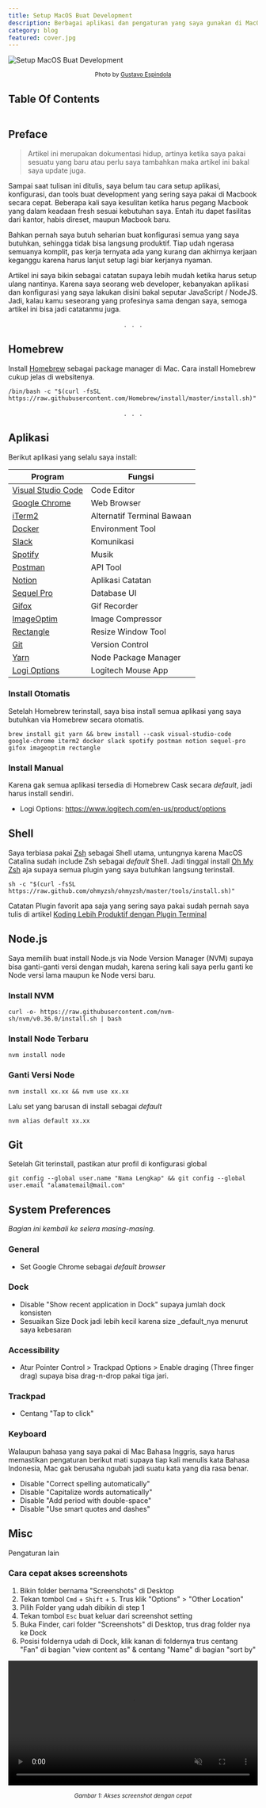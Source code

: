 ```yaml
---
title: Setup MacOS Buat Development
description: Berbagai aplikasi dan pengaturan yang saya gunakan di MacOS untuk development, sebagai seorang web developer.
category: blog
featured: cover.jpg
---
```


<img src="cover.jpg" alt="Setup MacOS Buat Development" />

<p align="center"><small><span>Photo by <a href="https://unsplash.com/@basico?utm_source=unsplash&utm_medium=referral&utm_content=creditCopyText" target="_blank" rel="noopener">Gustavo Espindola</a></span></small></p>

## Table Of Contents

```toc

```

## Preface

> Artikel ini merupakan dokumentasi hidup, artinya ketika saya pakai sesuatu yang baru atau perlu saya tambahkan maka artikel ini bakal saya update juga.

Sampai saat tulisan ini ditulis, saya belum tau cara setup aplikasi, konfigurasi, dan tools buat development yang sering saya pakai di Macbook secara cepat. Beberapa kali saya kesulitan ketika harus pegang Macbook yang dalam keadaan fresh sesuai kebutuhan saya. Entah itu dapet fasilitas dari kantor, habis direset, maupun Macbook baru.

Bahkan pernah saya butuh seharian buat konfigurasi semua yang saya butuhkan, sehingga tidak bisa langsung produktif. Tiap udah ngerasa semuanya komplit, pas kerja ternyata ada yang kurang dan akhirnya kerjaan keganggu karena harus lanjut setup lagi biar kerjanya nyaman.

Artikel ini saya bikin sebagai catatan supaya lebih mudah ketika harus setup ulang nantinya. Karena saya seorang web developer, kebanyakan aplikasi dan konfigurasi yang saya lakukan disini bakal seputar JavaScript / NodeJS. Jadi, kalau kamu seseorang yang profesinya sama dengan saya, semoga artikel ini bisa jadi catatanmu juga.

<p align="center">. &nbsp; . &nbsp; .</p>

## Homebrew

Install [Homebrew](https://brew.sh/) sebagai package manager di Mac. Cara install Homebrew cukup jelas di websitenya.

```shell{promptUser: tri}
/bin/bash -c "$(curl -fsSL https://raw.githubusercontent.com/Homebrew/install/master/install.sh)"
```

<p align="center">. &nbsp; . &nbsp; .</p>

## Aplikasi

Berikut aplikasi yang selalu saya install:

| Program                                                        | Fungsi                     |
| -------------------------------------------------------------- | -------------------------- |
| [Visual Studio Code](https://code.visualstudio.com/)           | Code Editor                |
| [Google Chrome](https://www.google.com/chrome/)                | Web Browser                |
| [iTerm2](https://www.iterm2.com/downloads.html)                | Alternatif Terminal Bawaan |
| [Docker](https://www.docker.com/products/docker-desktop)       | Environment Tool           |
| [Slack](https://slack.com/downloads)                           | Komunikasi                 |
| [Spotify](https://www.spotify.com/id/download/mac/b/)          | Musik                      |
| [Postman](https://www.postman.com/downloads/)                  | API Tool                   |
| [Notion](https://www.notion.so/desktop)                        | Aplikasi Catatan           |
| [Sequel Pro](https://sequelpro.com/download)                   | Database UI                |
| [Gifox](https://gifox.io/)                                     | Gif Recorder               |
| [ImageOptim](https://imageoptim.com/mac)                       | Image Compressor           |
| [Rectangle](https://rectangleapp.com/)                         | Resize Window Tool         |
| [Git](https://git-scm.com/download/mac)                        | Version Control            |
| [Yarn](https://classic.yarnpkg.com/en/docs/install#mac-stable) | Node Package Manager       |
| [Logi Options](https://www.logitech.com/en-us/product/options) | Logitech Mouse App         |

### Install Otomatis

Setelah Homebrew terinstall, saya bisa install semua aplikasi yang saya butuhkan via Homebrew secara otomatis.

```shell{promptUser: tri}
brew install git yarn && brew install --cask visual-studio-code google-chrome iterm2 docker slack spotify postman notion sequel-pro gifox imageoptim rectangle
```

### Install Manual

Karena gak semua aplikasi tersedia di Homebrew Cask secara _default_, jadi harus install sendiri.

- Logi Options: https://www.logitech.com/en-us/product/options

## Shell

Saya terbiasa pakai [Zsh](https://github.com/ohmyzsh/ohmyzsh/wiki/Installing-ZSH) sebagai Shell utama, untungnya karena MacOS Catalina sudah include Zsh sebagai _default_ Shell. Jadi tinggal install [Oh My Zsh](https://ohmyz.sh/) aja supaya semua plugin yang saya butuhkan langsung terinstall.

```shell{promptUser: tri}
sh -c "$(curl -fsSL https://raw.github.com/ohmyzsh/ohmyzsh/master/tools/install.sh)"
```

Catatan Plugin favorit apa saja yang sering saya pakai sudah pernah saya tulis di artikel [Koding Lebih Produktif dengan Plugin Terminal](/koding-lebih-produktif-dengan-plugin-terminal/)

## Node.js

Saya memilih buat install Node.js via Node Version Manager (NVM) supaya bisa ganti-ganti versi dengan mudah, karena sering kali saya perlu ganti ke Node versi lama maupun ke Node versi baru.

### Install NVM

```shell{promptUser: tri}
curl -o- https://raw.githubusercontent.com/nvm-sh/nvm/v0.36.0/install.sh | bash
```

### Install Node Terbaru

```shell{promptUser: tri}
nvm install node
```

### Ganti Versi Node

```shell{promptUser: tri}
nvm install xx.xx && nvm use xx.xx
```

Lalu set yang barusan di install sebagai _default_

```shell{promptUser: tri}
nvm alias default xx.xx
```

## Git

Setelah Git terinstall, pastikan atur profil di konfigurasi global

```shell{promptUser: tri}
git config --global user.name "Nama Lengkap" && git config --global user.email "alamatemail@mail.com"
```

## System Preferences

_Bagian ini kembali ke selera masing-masing._

### General

- Set Google Chrome sebagai _default browser_

### Dock

- Disable "Show recent application in Dock" supaya jumlah dock konsisten
- Sesuaikan Size Dock jadi lebih kecil karena size \_default_nya menurut saya kebesaran

### Accessibility

- Atur Pointer Control > Trackpad Options > Enable draging (Three finger drag) supaya bisa drag-n-drop pakai tiga jari.

### Trackpad

- Centang "Tap to click"

### Keyboard

Walaupun bahasa yang saya pakai di Mac Bahasa Inggris, saya harus memastikan pengaturan berikut mati supaya tiap kali menulis kata Bahasa Indonesia, Mac gak berusaha ngubah jadi suatu kata yang dia rasa benar.

- Disable "Correct spelling automatically"
- Disable "Capitalize words automatically"
- Disable "Add period with double-space"
- Disable "Use smart quotes and dashes"

## Misc

Pengaturan lain

### Cara cepat akses screenshots

1. Bikin folder bernama "Screenshots" di Desktop
2. Tekan tombol `Cmd` + `Shift` + `5`. Trus klik "Options" > "Other Location"
3. Pilih Folder yang udah dibikin di step 1
4. Tekan tombol `Esc` buat keluar dari screenshot setting
5. Buka Finder, cari folder "Screenshots" di Desktop, trus drag folder nya ke Dock
6. Posisi foldernya udah di Dock, klik kanan di foldernya trus centang "Fan" di bagian "view content as" & centang "Name" di bagian "sort by"

<video autoplay loop muted playsinline width="100%">
  <source src="accessing-screenshots-faster.webm" type="video/webm">
  <source src="accessing-screenshots-faster.mp4" type="video/mp4">
</video>
<p align="center"><small><i>Gambar 1: Akses screenshot dengan cepat</i></small></p>
